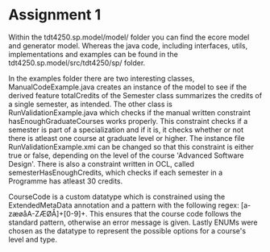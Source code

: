# Assignment 1

Within the tdt4250.sp.model/model/ folder you can find the ecore model and generator model. 
Whereas the java code, including interfaces, utils, implementations and examples can be found in the tdt4250.sp.model/src/tdt4250/sp/ folder. 

In the examples folder there are two interesting classes, ManualCodeExample.java creates an instance of the model to see if the derived feature totalCredits of the Semester class summarizes the credits of a single semester, as intended. The other class is RunValidationExample.java which checks if the manual written constraint hasEnoughGraduateCourses works properly. This constraint checks if a semester is part of a specialization and if it is, it checks whether or not there is atleast one course at graduate level or higher. The instance file RunValidationExample.xmi can be changed so that this constraint is either true or false, depending on the level of the course 'Advanced Software Design'.
There is also a constraint written in OCL, called semesterHasEnoughCredits, which checks if each semester in a Programme has atleast 30 credits.

CourseCode is a custom datatype which is constrained using the ExtendedMetaData annotation and a pattern with the following regex: [a-zæøåA-ZÆØÅ]+[0-9]+. This ensures that the course code follows the standard pattern, otherwise an error message is given. Lastly ENUMs were chosen as the datatype to represent the possible options for a course's level and type.

